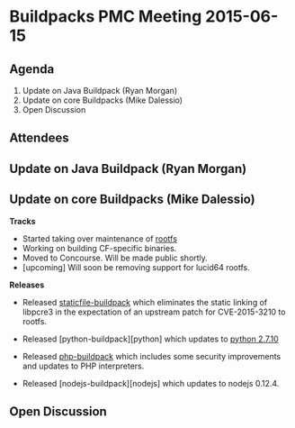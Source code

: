 # Buildpacks PMC Meeting 2015-06-15

## Agenda

1. Update on Java Buildpack (Ryan Morgan)
2. Update on core Buildpacks (Mike Dalessio)
3. Open Discussion


## Attendees


## Update on Java Buildpack (Ryan Morgan)


## Update on core Buildpacks (Mike Dalessio)

__Tracks__

* Started taking over maintenance of [rootfs][stacks]
* Working on building CF-specific binaries.
* Moved to Concourse. Will be made public shortly.
* [upcoming] Will soon be removing support for lucid64 rootfs.


__Releases__

* Released [staticfile-buildpack][static] which eliminates the static linking of libpcre3 in the expectation of an upstream patch for CVE-2015-3210 to rootfs.
* Released [python-buildpack][python] which updates to [python 2.7.10][pyrelease]
* Released [php-buildpack][php] which includes some security improvements and updates to PHP interpreters.
* Released [nodejs-buildpack][nodejs] which updates to nodejs 0.12.4.

  [stacks]: https://github.com/cloudfoundry/stacks
  [static]: https://github.com/cloudfoundry/staticfile-buildpack/releases
  [pyrelease]: https://hg.python.org/cpython/raw-file/15c95b7d81dc/Misc/NEWS
  [php]: https://github.com/cloudfoundry/php-buildpack/releases


## Open Discussion
